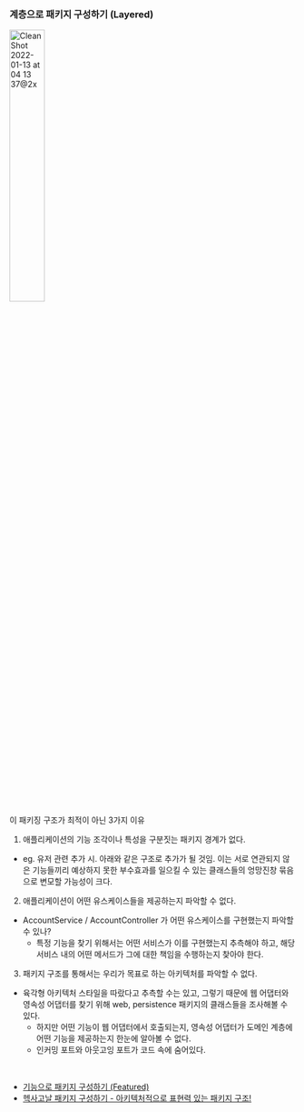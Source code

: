 ### 계층으로 패키지 구성하기 (Layered)

<img width="35%" alt="CleanShot 2022-01-13 at 04 13 37@2x" src="https://user-images.githubusercontent.com/25674959/149206481-0281e939-ce33-49e7-a068-f984884113ac.png">

이 패키징 구조가 최적이 아닌 3가지 이유

1. 애플리케이션의 기능 조각이나 특성을 구분짓는 패키지 경계가 없다.

- eg. 유저 관련 추가 시. 아래와 같은 구조로 추가가 될 것임. 이는 서로 연관되지 않은 기능들끼리 예상하지 못한 부수효과를 일으킬 수 있는 클래스들의 엉망진창 묶음으로 변모할 가능성이 크다.

2. 애플리케이션이 어떤 유스케이스들을 제공하는지 파악할 수 없다.

- AccountService / AccountController 가 어떤 유스케이스를 구현했는지 파악할 수 있나?
    - 특정 기능을 찾기 위해서는 어떤 서비스가 이를 구현했는지 추측해야 하고, 해당 서비스 내의 어떤 메서드가 그에 대한 책임을 수행하는지 찾아야 한다.

3. 패키지 구조를 통해서는 우리가 목표로 하는 아키텍처를 파악할 수 없다.

- 육각형 아키텍처 스타일을 따랐다고 추측할 수는 있고, 그렇기 때문에 웹 어댑터와 영속성 어댑터를 찾기 위해 web, persistence 패키지의 클래스들을 조사해볼 수 있다.
    - 하지만 어떤 기능이 웹 어댑터에서 호출되는지, 영속성 어댑터가 도메인 계층에 어떤 기능을 제공하는지 한눈에 알아볼 수 없다.
    - 인커밍 포트와 아웃고잉 포트가 코드 속에 숨어있다. 
    
<br>

- [기능으로 패키지 구성하기 (Featured)](../featuredPackaging)
- [헥사고날 패키지 구성하기 - 아키텍처적으로 표현력 있는 패키지 구조!](../hexagonalPackaging)
